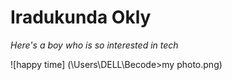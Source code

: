 # Iradukunda Okly

_Here's a boy who is so interested in tech_

![happy time] (\Users\DELL\Becode>my photo.png)

 